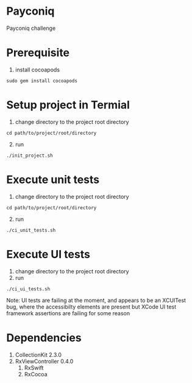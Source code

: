 # Payconiq
Payconiq challenge

# Prerequisite
1. install cocoapods
```
sudo gem install cocoapods
```


# Setup project in Termial
1. change directory to the project root directory 
```
cd path/to/project/root/directory
```
2. run 
```
./init_project.sh
```

# Execute unit tests
1. change directory to the project root directory 
```
cd path/to/project/root/directory
```
2. run 
```
./ci_unit_tests.sh
```

# Execute UI tests
1. change directory to the project root directory
2. run 
```
./ci_ui_tests.sh
```

Note: UI tests are failing at the moment, and appears to be an XCUITest bug, where the accessibilty elements are present but
XCode UI test framework assertions are failing for some reason

# Dependencies
1. CollectionKit 2.3.0
2. RxViewController 0.4.0
   1. RxSwift
   2. RxCocoa
